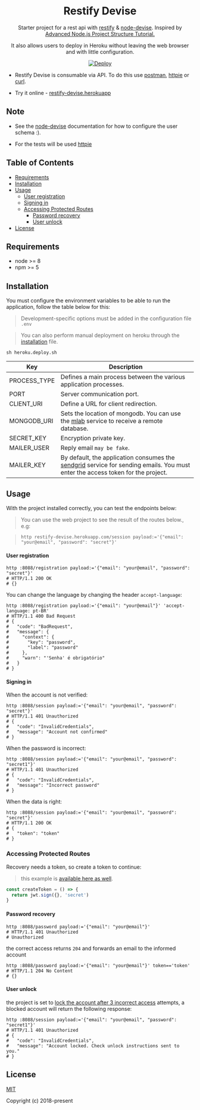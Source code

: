 <h1 align="center">Restify Devise</h1>

<p align="center">
  Starter project for a rest api with <a href="http://restify.com/docs/home/">restify</a> & <a href="https://www.npmjs.com/package/node-devise">node-devise</a>.
  Inspired by <a href="https://blog.risingstack.com/node-js-project-structure-tutorial-node-js-at-scale/">Advanced Node.js Project Structure Tutorial.</a>
</p>

<p align="center">
  It also allows users to deploy in Heroku without leaving the web browser and with little configuration.
</p>
<p align="center">
  <a href="https://heroku.com/deploy">
    <img src="https://www.herokucdn.com/deploy/button.svg" alt="Deploy">
  </a>
</p>

- Restify Devise is consumable via API. To do this use [postman](https://www.getpostman.com/), [httpie](https://httpie.org/) or [curl](https://curl.haxx.se/).

- Try it online - [restify-devise.herokuapp](http://restify-devise.herokuapp.com/)

## Note

- See the [node-devise](https://www.npmjs.com/package/node-devise) documentation for how to configure the user schema :).

- For the tests will be used [httpie](https://github.com/jakubroztocil/httpie#installation)

## Table of Contents

* [Requirements](#requirements)
* [Installation](#installation)
* [Usage](#usage)
  * [User registration](#user-registration)
  * [Signing in](#signing-in)
  * [Accessing Protected Routes](#accessing-protected-routes)
    * [Password recovery](#password-recovery)
    * [User unlock](#user-unlock)
* [License](#license)

## Requirements

- node >= 8
- npm >= 5

## Installation

You must configure the environment variables to be able to run the application, follow the table below for this:

> Development-specific options must be added in the configuration file `.env`

> You can also perform manual deployment on heroku through the [installation](./heroku.deploy.sh) file.

`sh heroku.deploy.sh`

Key | Description
------------ | -------------
PROCESS_TYPE| Defines a main process between the various application processes.
PORT| Server communication port.
CLIENT_URI| Define a URL for client redirection.
MONGODB_URI| Sets the location of mongodb. You can use the [mlab](https://mlab.com/signup/) service to receive a remote database.
SECRET_KEY| Encryption private key.
MAILER_USER| Reply email `may be fake`.
MAILER_KEY| By default, the application consumes the [sendgrid](https://app.sendgrid.com/signup) service for sending emails. You must enter the access token for the project.

## Usage

With the project installed correctly, you can test the endpoints below:

> You can use the web project to see the result of the routes below., e.g:

> `http restify-devise.herokuapp.com/session payload:='{"email": "your@email", "password": "secret"}'`

#### User registration

```
http :8088/registration payload:='{"email": "your@email", "password": "secret"}'
# HTTP/1.1 200 OK
# {}
```

You can change the language by changing the header `accept-language`:

```
http :8088/registration payload:='{"email": "your@email"}' 'accept-language: pt-BR'
# HTTP/1.1 400 Bad Request
# {
#   "code": "BadRequest",
#   "message": {
#     "context": {
#       "key": "password",
#       "label": "password"
#     },
#     "warn": "'Senha' é obrigatório"
#   }
# }
```

#### Signing in

When the account is not verified:

```
http :8088/session payload:='{"email": "your@email", "password": "secret"}'
# HTTP/1.1 401 Unauthorized
# {
#   "code": "InvalidCredentials",
#   "message": "Account not confirmed"
# }
```

When the password is incorrect:

```
http :8088/session payload:='{"email": "your@email", "password": "secret1"}'
# HTTP/1.1 401 Unauthorized
# {
#   "code": "InvalidCredentials",
#   "message": "Incorrect password"
# }
```

When the data is right:

```
http :8088/session payload:='{"email": "your@email", "password": "secret"}'
# HTTP/1.1 200 OK
# {
#   "token": "token"
# }
```

### Accessing Protected Routes

Recovery needs a token, so create a token to continue:

> this example is [available here as well](./src/controllers/passwords/create.spec.js).

```js
const createToken = () => {
  return jwt.sign({}, 'secret')
}
```

#### Password recovery

```
http :8088/password payload:='{"email": "your@email"}'
# HTTP/1.1 401 Unauthorized
# Unauthorized
```

the correct access returns `204` and forwards an email to the informed account

```
http :8088/password payload:='{"email": "your@email"}' token=='token'
# HTTP/1.1 204 No Content
# {}
```

#### User unlock

the project is set to [lock the account after 3 incorrect access](#note) attempts,
a blocked account will return the following response:

```
http :8088/session payload:='{"email": "your@email", "password": "secret1"}'
# HTTP/1.1 401 Unauthorized
# {
#   "code": "InvalidCredentials",
#   "message": "Account locked. Check unlock instructions sent to you."
# }
```

## License

[MIT](http://opensource.org/licenses/MIT)

Copyright (c) 2018-present
